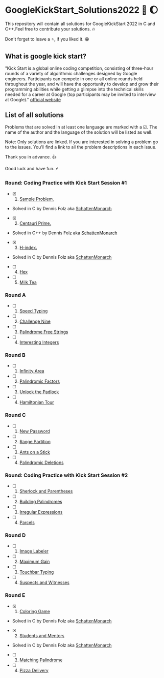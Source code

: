 # GoogleKickStart_Solutions2022 :rocket: :moon: 
This repository will contain all solutions for GoogleKickStart 2022 in C and C++.Feel free to contribute your solutions. :fire: 

Don't forget to leave a :star:, if you liked it. :grin:

## What is google kick start?

"Kick Start is a global online coding competition, consisting of three-hour rounds of a variety of algorithmic challenges designed by Google engineers. Participants can compete in one or all online rounds held throughout the year, and will have the opportunity to develop and grow their programming abilities while getting a glimpse into the technical skills needed for a career at Google (top participants may be invited to interview at Google)." [official website](https://codingcompetitions.withgoogle.com/kickstart)

## List of all solutions

Problems that are solved in at least one language are marked with a ☑. The name of the author and the language of the solution will be listed as well.

Note: Only solutions are linked. If you are interested in solving a problem go to the issues. You'll find a link to all the problem descriptions in each issue.

Thank you in advance. 👍

Good luck and have fun. ⚡

### Round: Coding Practice with Kick Start Session #1

- [x] 1. <a href="https://github.com/SchattenMonarch/GoogleKickStart_Solutions2022/tree/main/Coding%20Practice%20with%20Kick%20Start%20Session%20%231/Sample%20Problem">Sample Problem. </a> <br> 
- Solved in C by Dennis Folz aka [SchattenMonarch](https://github.com/SchattenMonarch)
- [x] 2. <a href="https://github.com/SchattenMonarch/GoogleKickStart_Solutions2022/tree/main/Coding%20Practice%20with%20Kick%20Start%20Session%20%231/Centauri%20Prime">Centauri Prime.</a> <br>
- Solved in C++ by Dennis Folz aka [SchattenMonarch](https://github.com/SchattenMonarch) 
- [x] 3. <a href="https://github.com/SchattenMonarch/GoogleKickStart_Solutions2022/tree/main/Coding%20Practice%20with%20Kick%20Start%20Session%20%231/H-index">H-index.</a> <br> 
- Solved in C by Dennis Folz aka [SchattenMonarch](https://github.com/SchattenMonarch)
- [ ] 4. <a href="">Hex</a> <br> 
- [ ] 5. <a href="">Milk Tea</a> <br> 

### Round A

- [ ] 1. <a href="">Speed Typing</a> <br> 
- [ ] 2. <a href="">Challenge Nine</a> <br> 
- [ ] 3. <a href="">Palindrome Free Strings</a> <br> 
- [ ] 4. <a href="">Interesting Integers</a> <br> 

### Round B

- [ ] 1. <a href="">Infinity Area</a> <br> 
- [ ] 2. <a href="">Palindromic Factors</a> <br> 
- [ ] 3. <a href="">Unlock the Padlock</a> <br> 
- [ ] 4. <a href="">Hamiltonian Tour</a> <br> 

### Round C

- [ ] 1. <a href="">New Password</a> <br> 
- [ ] 2. <a href="">Range Partition</a> <br> 
- [ ] 3. <a href="">Ants on a Stick</a> <br> 
- [ ] 4. <a href="">Palindromic Deletions</a> <br> 

### Round: Coding Practice with Kick Start Session #2

- [ ] 1. <a href="">Sherlock and Parentheses</a> <br> 
- [ ] 2. <a href="">Building Palindromes</a> <br> 
- [ ] 3. <a href="">Irregular Expressions</a> <br> 
- [ ] 4. <a href="">Parcels</a> <br> 

### Round D

- [ ] 1. <a href="">Image Labeler</a> <br> 
- [ ] 2. <a href="">Maximum Gain</a> <br> 
- [ ] 3. <a href="">Touchbar Typing</a> <br> 
- [ ] 4. <a href="">Suspects and Witnesses</a> <br> 

### Round E

- [x] 1. <a href="https://github.com/SchattenMonarch/GoogleKickStart_Solutions2022/tree/main/Round%20E/Coloring%20Game">Coloring Game</a> <br> 
- Solved in C by Dennis Folz aka [SchattenMonarch](https://github.com/SchattenMonarch)
- [x] 2. <a href="https://github.com/SchattenMonarch/GoogleKickStart_Solutions2022/tree/main/Round%20E/Students%20and%20Mentors">Students and Mentors</a> <br> 
- Solved in C by Dennis Folz aka [SchattenMonarch](https://github.com/SchattenMonarch)
- [ ] 3. <a href="">Matching Palindrome</a> <br> 
- [ ] 4. <a href="">Pizza Delivery</a> <br> 
